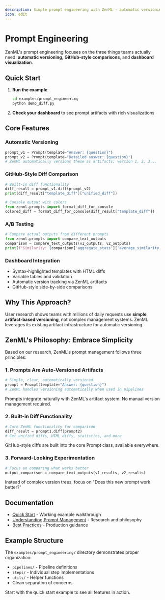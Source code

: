 ```yaml
---
description: Simple prompt engineering with ZenML - automatic versioning, GitHub-style diffs, and dashboard visualization.
icon: edit
---
```


# Prompt Engineering

ZenML's prompt engineering focuses on the three things teams actually need: **automatic versioning**, **GitHub-style comparisons**, and **dashboard visualization**.

## Quick Start

1. **Run the example**:
   ```bash
   cd examples/prompt_engineering
   python demo_diff.py
   ```

2. **Check your dashboard** to see prompt artifacts with rich visualizations

## Core Features

### Automatic Versioning
```python
prompt_v1 = Prompt(template="Answer: {question}")
prompt_v2 = Prompt(template="Detailed answer: {question}")
# ZenML automatically versions these as artifacts: version 1, 2, 3...
```

### GitHub-Style Diff Comparison
```python
# Built-in diff functionality
diff_result = prompt_v1.diff(prompt_v2)
print(diff_result["template_diff"]["unified_diff"])

# Console output with colors
from zenml.prompts import format_diff_for_console
colored_diff = format_diff_for_console(diff_result["template_diff"])
```

### A/B Testing
```python
# Compare actual outputs from different prompts
from zenml.prompts import compare_text_outputs
comparison = compare_text_outputs(v1_outputs, v2_outputs)
print(f"Similarity: {comparison['aggregate_stats']['average_similarity']:.1%}")
```

### Dashboard Integration
- Syntax-highlighted templates with HTML diffs
- Variable tables and validation
- Automatic version tracking via ZenML artifacts
- GitHub-style side-by-side comparisons

## Why This Approach?

User research shows teams with millions of daily requests use **simple artifact-based versioning**, not complex management systems. ZenML leverages its existing artifact infrastructure for automatic versioning.

## ZenML's Philosophy: Embrace Simplicity

Based on our research, ZenML's prompt management follows three principles:

### 1. **Prompts Are Auto-Versioned Artifacts**

```python
# Simple, clear, automatically versioned
prompt = Prompt(template="Answer: {question}")
# ZenML handles versioning automatically when used in pipelines
```

Prompts integrate naturally with ZenML's artifact system. No manual version management required.

### 2. **Built-in Diff Functionality**

```python
# Core ZenML functionality for comparison
diff_result = prompt1.diff(prompt2)
# Get unified diffs, HTML diffs, statistics, and more
```

GitHub-style diffs are built into the core Prompt class, available everywhere.

### 3. **Forward-Looking Experimentation**

```python
# Focus on comparing what works better
output_comparison = compare_text_outputs(v1_results, v2_results)
```

Instead of complex version trees, focus on "Does this new prompt work better?"


## Documentation

* [Quick Start](quick-start.md) - Working example walkthrough
* [Understanding Prompt Management](understanding-prompt-management.md) - Research and philosophy  
* [Best Practices](best-practices.md) - Production guidance

## Example Structure

The `examples/prompt_engineering/` directory demonstrates proper organization:
- `pipelines/` - Pipeline definitions
- `steps/` - Individual step implementations
- `utils/` - Helper functions
- Clean separation of concerns

Start with the quick start example to see all features in action.
